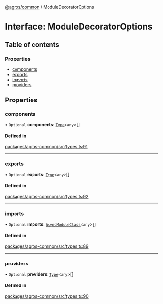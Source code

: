 [@agros/common](../index.md) / ModuleDecoratorOptions

# Interface: ModuleDecoratorOptions

## Table of contents

### Properties

- [components](ModuleDecoratorOptions.md#components)
- [exports](ModuleDecoratorOptions.md#exports)
- [imports](ModuleDecoratorOptions.md#imports)
- [providers](ModuleDecoratorOptions.md#providers)

## Properties

### <a id="components" name="components"></a> components

• `Optional` **components**: [`Type`](../index.md#type)<`any`\>[]

#### Defined in

[packages/agros-common/src/types.ts:91](https://github.com/agrosjs/agros/blob/785aac3/packages/agros-common/src/types.ts#L91)

___

### <a id="exports" name="exports"></a> exports

• `Optional` **exports**: [`Type`](../index.md#type)<`any`\>[]

#### Defined in

[packages/agros-common/src/types.ts:92](https://github.com/agrosjs/agros/blob/785aac3/packages/agros-common/src/types.ts#L92)

___

### <a id="imports" name="imports"></a> imports

• `Optional` **imports**: [`AsyncModuleClass`](../index.md#asyncmoduleclass)<`any`\>[]

#### Defined in

[packages/agros-common/src/types.ts:89](https://github.com/agrosjs/agros/blob/785aac3/packages/agros-common/src/types.ts#L89)

___

### <a id="providers" name="providers"></a> providers

• `Optional` **providers**: [`Type`](../index.md#type)<`any`\>[]

#### Defined in

[packages/agros-common/src/types.ts:90](https://github.com/agrosjs/agros/blob/785aac3/packages/agros-common/src/types.ts#L90)

